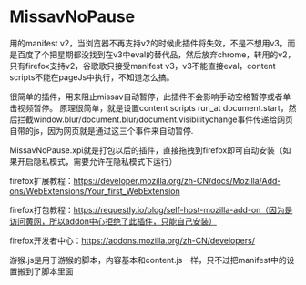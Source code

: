 # MissavNoPause
用的manifest v2，当浏览器不再支持v2的时候此插件将失效，不是不想用v3，而是百度了个把星期都没找到在v3中eval的替代品，然后放弃chrome，转用的v2，只有firefox支持v2，谷歌歌只接受manifest v3，v3不能直接eval，content scripts不能在pageJs中执行，不知道怎么搞。

很简单的插件，用来阻止missav自动暂停，此插件不会影响手动空格暂停或者单击视频暂停。 原理很简单，就是设置content scripts run_at document.start，然后拦截window.blur/document.blur/document.visibilitychange事件传递给网页自带的js，因为网页就是通过这三个事件来自动暂停.

MissavNoPause.xpi就是打包以后的插件，直接拖拽到firefox即可自动安装（如果开启隐私模式，需要允许在隐私模式下运行）

firefox扩展教程：https://developer.mozilla.org/zh-CN/docs/Mozilla/Add-ons/WebExtensions/Your_first_WebExtension

firefox打包教程：https://requestly.io/blog/self-host-mozilla-add-on（因为是访问黄网，所以addon中心拒绝了此插件，只能自己安装）

firefox开发者中心：https://addons.mozilla.org/zh-CN/developers/

游猴.js是用于游猴的脚本，内容基本和content.js一样，只不过把manifest中的设置搬到了脚本里面

